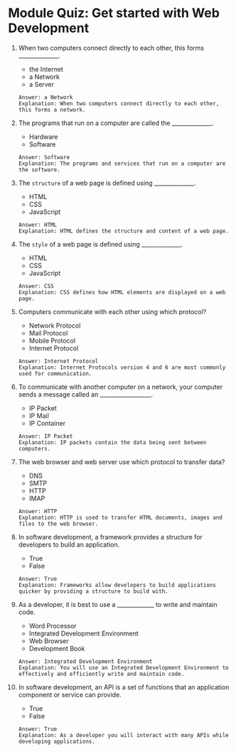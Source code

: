 # Module Quiz: Get started with Web Development

1. When two computers connect directly to each other, this forms  ______________.
   - the Internet
   - a Network
   - a Server
   ```
   Answer: a Network
   Explanation: When two computers connect directly to each other, this forms a network.  
   ```

2. The programs that run on a computer are called the ______________.
   - Hardware
   - Software
   ```
   Answer: Software
   Explanation: The programs and services that run on a computer are the software.
   ```

3. The `structure` of a web page is defined using ______________.
   - HTML
   - CSS
   - JavaScript
   ```
   Answer: HTML
   Explanation: HTML defines the structure and content of a web page.
   ```

4. The `style` of a web page is defined using ______________.
   - HTML
   - CSS
   - JavaScript
   ```
   Answer: CSS
   Explanation: CSS defines how HTML elements are displayed on a web page.
   ```

5. Computers communicate with each other using which protocol?
   - Network Protocol
   - Mail Protocol
   - Mobile Protocol
   - Internet Protocol
   ```
   Answer: Internet Protocol
   Explanation: Internet Protocols version 4 and 6 are most commonly used for communication.
   ```

6. To communicate with another computer on a network, your computer sends a message called an __________________.
   - IP Packet
   - IP Mail
   - IP Container
   ```
   Answer: IP Packet
   Explanation: IP packets contain the data being sent between computers.
   ```

7. The web browser and web server use which protocol to transfer data?
   - DNS
   - SMTP
   - HTTP
   - IMAP
   ```
   Answer: HTTP
   Explanation: HTTP is used to transfer HTML documents, images and files to the web browser.
   ```

8. In software development, a framework provides a structure for developers to build an application.
   - True
   - False
   ```
   Answer: True
   Explanation: Frameworks allow developers to build applications quicker by providing a structure to build with.
   ```

9. As a developer, it is best to use a _____________ to write and maintain code.
   - Word Processor
   - Integrated Development Environment
   - Web Browser
   - Development Book
   ```
   Answer: Integrated Development Environment
   Explanation: You will use an Integrated Development Environment to effectively and efficiently write and maintain code.
   ```

10. In software development, an API is a set of functions that an application component or service can provide.
    - True
    - False
    ```
    Answer: True
    Explanation: As a developer you will interact with many APIs while developing applications.
    ```